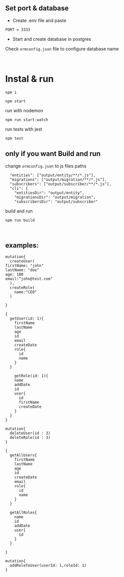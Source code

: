 ## Set port & database
- Create .env file and paste
```
PORT = 3333
```
- Start and create database in postgres

Check ```ormconfig.json``` file to configure database name

</br>

# Instal & run
``` 
npm i
``` 
``` 
npm start
``` 
run with nodemon
```
npm run start:watch
```
run tests with jest
```
npm test
```
## only if you want Build and run

change ```ormconfig.json``` to js files paths
```
  "entities": ["output/entity/**/*.js"],
  "migrations": ["output/migration/**/*.js"],
  "subscribers": ["output/subscriber/**/*.js"],
  "cli": {
    "entitiesDir": "output/entity",
    "migrationsDir": "output/migration",
    "subscribersDir": "output/subscriber"
```
build and run
```
npm run build
```
</br>

## examples:
```
mutation{
  createUser(
firstName: "john"
lastName: "doe"
age: 100
email:"john@test.com"
  ),
  createRole(
    name:"CEO"
  )
  
}
```

``` 
{
  getUser(id: 1){
    firstName
    lastName
    age
    id
    email
    createDate
    role{
      id
      name
    }
  }
  
    getRole(id: 1){
    name
    addDate
    id
    user{
      id
      firstName
      createDate
    }
  }
}
```

``` 
mutation{
  deleteUser(id : 3)
  deleteRole(id : 3)
}
```

``` 
{
  getAllUsers{
    firstName
    lastName
    age
    id
    createDate
    email
    role{
      id
      name
    }
  }
  
  getAllRoles{
    name
    id
    addDate
    user{
      id
    }
  }
  
}
```
```
mutation{
  addRoleToUser(userId: 1,roleId: 1)
}
```